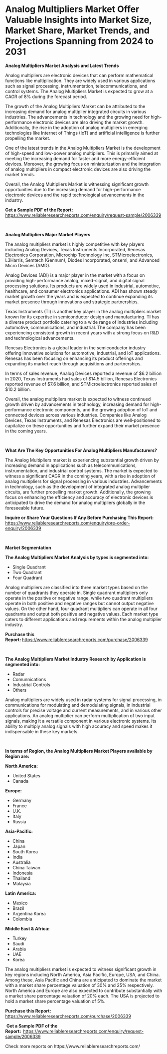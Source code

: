 <p><h1>Analog Multipliers Market Offer Valuable Insights into Market Size, Market Share, Market Trends, and Projections Spanning from 2024 to 2031</h1></p><p><strong>Analog Multipliers Market Analysis and Latest Trends</strong></p>
<p><p>Analog multipliers are electronic devices that can perform mathematical functions like multiplication. They are widely used in various applications such as signal processing, instrumentation, telecommunications, and control systems. The Analog Multipliers Market is expected to grow at a CAGR of 8% during the forecast period.</p><p>The growth of the Analog Multipliers Market can be attributed to the increasing demand for analog multiplier integrated circuits in various industries. The advancements in technology and the growing need for high-performance electronic devices are also driving the market growth. Additionally, the rise in the adoption of analog multipliers in emerging technologies like Internet of Things (IoT) and artificial intelligence is further propelling the market.</p><p>One of the latest trends in the Analog Multipliers Market is the development of high-speed and low-power analog multipliers. This is primarily aimed at meeting the increasing demand for faster and more energy-efficient devices. Moreover, the growing focus on miniaturization and the integration of analog multipliers in compact electronic devices are also driving the market trends.</p><p>Overall, the Analog Multipliers Market is witnessing significant growth opportunities due to the increasing demand for high-performance electronic devices and the rapid technological advancements in the industry.</p></p>
<p><strong>Get a Sample PDF of the Report:&nbsp;</strong> <a href="https://www.reliableresearchreports.com/enquiry/request-sample/2006339">https://www.reliableresearchreports.com/enquiry/request-sample/2006339</a></p>
<p>&nbsp;</p>
<p><strong>Analog Multipliers Major Market Players</strong></p>
<p><p>The analog multipliers market is highly competitive with key players including Analog Devices, Texas Instruments Incorporated, Renesas Electronics Corporation, Microchip Technology Inc, STMicroelectronics, L3Harris, Semtech (Gennum), Diodes Incorporated, onsemi, and Advanced Micro Devices (AMD). </p><p>Analog Devices (ADI) is a major player in the market with a focus on providing high-performance analog, mixed-signal, and digital signal processing solutions. Its products are widely used in industrial, automotive, healthcare, and consumer electronics applications. ADI has shown steady market growth over the years and is expected to continue expanding its market presence through innovations and strategic partnerships.</p><p>Texas Instruments (TI) is another key player in the analog multipliers market known for its expertise in semiconductor design and manufacturing. TI has a diverse product portfolio catering to a wide range of industries including automotive, communications, and industrial. The company has been experiencing consistent growth in recent years with a strong focus on R&D and technological advancements.</p><p>Renesas Electronics is a global leader in the semiconductor industry offering innovative solutions for automotive, industrial, and IoT applications. Renesas has been focusing on enhancing its product offerings and expanding its market reach through acquisitions and partnerships.</p><p>In terms of sales revenue, Analog Devices reported a revenue of $6.2 billion in 2020, Texas Instruments had sales of $14.5 billion, Renesas Electronics reported revenue of $7.6 billion, and STMicroelectronics reported sales of $10.2 billion.</p><p>Overall, the analog multipliers market is expected to witness continued growth driven by advancements in technology, increasing demand for high-performance electronic components, and the growing adoption of IoT and connected devices across various industries. Companies like Analog Devices, Texas Instruments, and Renesas Electronics are well-positioned to capitalize on these opportunities and further expand their market presence in the coming years.</p></p>
<p>&nbsp;</p>
<p><strong>What Are The Key Opportunities For Analog Multipliers Manufacturers?</strong></p>
<p><p>The Analog Multipliers market is experiencing substantial growth driven by increasing demand in applications such as telecommunications, instrumentation, and industrial control systems. The market is expected to witness a significant CAGR in the coming years, with a rise in adoption of analog multipliers for signal processing in various industries. Advancements in technology, such as the development of integrated analog multiplier circuits, are further propelling market growth. Additionally, the growing focus on enhancing the efficiency and accuracy of electronic devices is anticipated to drive the demand for analog multipliers globally in the foreseeable future.</p></p>
<p><strong>Inquire or Share Your Questions If Any Before Purchasing This Report:</strong> <a href="https://www.reliableresearchreports.com/enquiry/pre-order-enquiry/2006339">https://www.reliableresearchreports.com/enquiry/pre-order-enquiry/2006339</a></p>
<p>&nbsp;</p>
<p><strong>Market Segmentation</strong></p>
<p><strong>The Analog Multipliers Market Analysis by types is segmented into:</strong></p>
<p><ul><li>Single Quadrant</li><li>Two Quadrant</li><li>Four Quadrant</li></ul></p>
<p><p>Analog multipliers are classified into three market types based on the number of quadrants they operate in. Single quadrant multipliers only operate in the positive or negative range, while two quadrant multipliers operate in both positive and negative ranges but cannot output negative values. On the other hand, four quadrant multipliers can operate in all four quadrants and output both positive and negative values. Each market type caters to different applications and requirements within the analog multiplier industry.</p></p>
<p><strong>Purchase this Report:&nbsp;</strong><a href="https://www.reliableresearchreports.com/purchase/2006339">https://www.reliableresearchreports.com/purchase/2006339</a></p>
<p>&nbsp;</p>
<p><strong>The Analog Multipliers Market Industry Research by Application is segmented into:</strong></p>
<p><ul><li>Radar</li><li>Comunnications</li><li>Industrial Controls</li><li>Others</li></ul></p>
<p><p>Analog multipliers are widely used in radar systems for signal processing, in communications for modulating and demodulating signals, in industrial controls for precise voltage and current measurements, and in various other applications. An analog multiplier can perform multiplication of two input signals, making it a versatile component in various electronic systems. Its ability to multiply analog signals with high accuracy and speed makes it indispensable in these key markets.</p></p>
<p>&nbsp;</p>
<p><strong>In terms of Region, the Analog Multipliers Market Players available by Region are:</strong></p>
<p>
    <p> <strong> North America: </strong>
        <ul>
            <li>United States</li>
            <li>Canada</li>
        </ul>
        </p> 
    <p> <strong> Europe: </strong>
        <ul>
            <li>Germany</li>
            <li>France</li>
            <li>U.K.</li>
            <li>Italy</li>
            <li>Russia</li>
        </ul>
        </p> 
    <p> <strong> Asia-Pacific: </strong>
        <ul>
            <li>China</li>
            <li>Japan</li>
            <li>South Korea</li>
            <li>India</li>
            <li>Australia</li>
            <li>China Taiwan</li>
            <li>Indonesia</li>
            <li>Thailand</li>
            <li>Malaysia</li>
        </ul>
        </p> 
    <p> <strong> Latin America: </strong>
        <ul>
            <li>Mexico</li>
            <li>Brazil</li>
            <li>Argentina Korea</li>
            <li>Colombia</li>
        </ul>
        </p> 
    <p> <strong> Middle East & Africa: </strong>
        <ul>
            <li>Turkey</li>
            <li>Saudi</li>
            <li>Arabia</li>
            <li>UAE</li>
            <li>Korea</li>
        </ul>
    </p>
    </p>
<p><p>The analog multipliers market is expected to witness significant growth in key regions including North America, Asia Pacific, Europe, USA, and China. Among these, Asia Pacific and China are anticipated to dominate the market with a market share percentage valuation of 30% and 25% respectively. North America and Europe are also expected to contribute substantially with a market share percentage valuation of 20% each. The USA is projected to hold a market share percentage valuation of 5%.</p></p>
<p><strong>Purchase this Report: </strong><a href="https://www.reliableresearchreports.com/purchase/2006339">https://www.reliableresearchreports.com/purchase/2006339</a></p>
<p>&nbsp;<strong>Get a Sample PDF of the Report:&nbsp;&nbsp;</strong><a href="https://www.reliableresearchreports.com/enquiry/request-sample/2006339">https://www.reliableresearchreports.com/enquiry/request-sample/2006339</a></p>
<p><strong></strong></p>
<p>Check more reports on https://www.reliableresearchreports.com/</p>